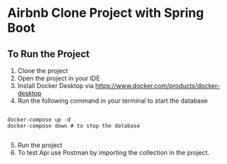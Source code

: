 # Airbnb Clone Project with Spring Boot

## To Run the Project
1. Clone the project
2. Open the project in your IDE
3. Install Docker Desktop via https://www.docker.com/products/docker-desktop
4. Run the following command in your terminal to start the database
```shell

docker-compose up -d
docker-compose down # to stop the database


```
5. Run the project
6. To test Api use Postman by importing the collection in the project.